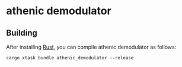 # athenic demodulator

## Building

After installing [Rust](https://rustup.rs/), you can compile athenic demodulator as follows:

```shell
cargo xtask bundle athenic_demodulator --release
```
